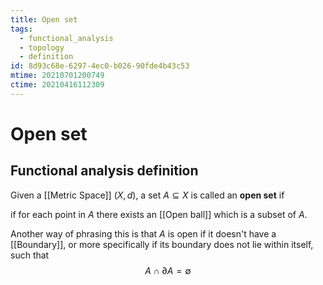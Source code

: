 ```yaml
---
title: Open set
tags:
  - functional_analysis
  - topology
  - definition
id: 8d93c68e-6297-4ec0-b026-90fde4b43c53
mtime: 20210701200749
ctime: 20210416112309
---
```


# Open set

## Functional analysis definition

Given a [[Metric Space]] $(X,d)$, a set $A\subseteq X$ is called an **open set** if

if for each point in $A$ there exists an [[Open ball]] which is a subset of $A$.

Another way of phrasing this is that $A$ is open if it doesn't have a [[Boundary]], or more specifically if its boundary does not lie within itself, such that$$
A \cap \partial A = \emptyset
$$
